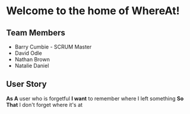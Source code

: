 # Welcome to the home of WhereAt!

## Team Members
- Barry Cumbie - SCRUM Master
- David Odle
- Nathan Brown
- Natalie Daniel

## User Story
**As A** user who is forgetful
**I want** to remember where I left something
**So That** I don't forget where it's at




